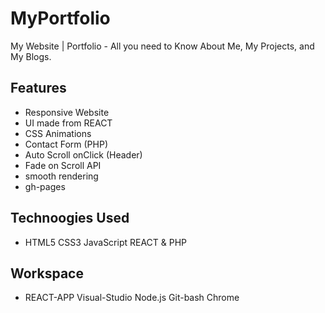 # MyPortfolio
My Website | Portfolio -  All you need to Know  About Me, My Projects, and My Blogs.

## Features
* Responsive Website
* UI made from REACT
* CSS Animations
* Contact Form (PHP)
* Auto Scroll onClick (Header)
* Fade on Scroll API
* smooth rendering
* gh-pages

## Technoogies Used
* HTML5 CSS3 JavaScript REACT & PHP
## Workspace
* REACT-APP Visual-Studio Node.js Git-bash Chrome

